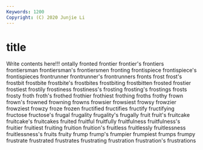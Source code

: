 ```yaml
---
Keywords: 1200
Copyright: (C) 2020 Junjie Li
---
```


# title

Write contents here!!!
ontally 
fronted 
frontier 
frontier's 
frontiers 
frontiersman 
frontiersman's 
frontiersmen
fronting 
frontispiece 
frontispiece's 
frontispieces 
frontrunner 
frontrunner's 
frontrunners 
fronts 
frost 
frost's
frostbit 
frostbite 
frostbite's 
frostbites 
frostbiting 
frostbitten 
frosted 
frostier 
frostiest 
frostily
frostiness 
frostiness's 
frosting 
frosting's 
frostings 
frosts 
frosty 
froth 
froth's 
frothed
frothier 
frothiest 
frothing 
froths 
frothy 
frown 
frown's 
frowned 
frowning 
frowns
frowsier 
frowsiest 
frowsy 
frowzier 
frowziest 
frowzy 
froze 
frozen 
fructified 
fructifies
fructify 
fructifying 
fructose 
fructose's 
frugal 
frugality 
frugality's 
frugally 
fruit 
fruit's
fruitcake 
fruitcake's 
fruitcakes 
fruited 
fruitful 
fruitfully 
fruitfulness 
fruitfulness's 
fruitier 
fruitiest
fruiting 
fruition 
fruition's 
fruitless 
fruitlessly 
fruitlessness 
fruitlessness's 
fruits 
fruity 
frump
frump's 
frumpier 
frumpiest 
frumps 
frumpy 
frustrate 
frustrated 
frustrates 
frustrating 
frustration
frustration's 
frustrations 
